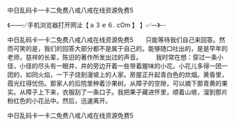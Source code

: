 中日乱码卡一卡二免费八戒八戒在线资源免费5

《——✅手机浏览器打开网沚【ａ３ｅ６. cOm 】 】✅—》--

中日乱码卡一卡二免费八戒八戒在线资源免费5　　只能等待我们自己来回答。然而可笑的是，我们的回答大部分都不是属于自己的。能够随口吐出的，是是早年的老师，慈祥的长辈，陈旧的著作所发出过的声音。
　　我时常在想：穿过一条小径，小径的尽头有一眼井，井的旁边开着一些带着腥味的小花。小花儿多得一团一团的，如同火焰，一下子烧到漫坡上的人家。房屋正升起青白色的炊烟。黄昏里，霞光红得忧伤。那家人的后院里种着沙果树。从障子的空隙，可以摘下那青黄的果实。从障子上下来，衣服刮了一条口子。我把果子藏进怀里，顺着山坡，溜到那片粉红色的小花丛中。然后，迅速离开。





中日乱码卡一卡二免费八戒八戒在线资源免费5
